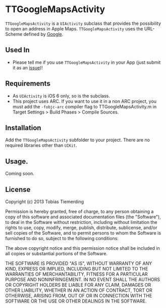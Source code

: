 # TTGoogleMapsActivity

`TTGoogleMapsActivity` is a `UIActivity` subclass that provides the possibility to open an address in Apple Maps. `TTGoogleMapsActivity` uses the URL-Scheme defined by [Google](https://developers.google.com/maps/documentation/ios/urlscheme).

## Used In

- Please tell me if you use `TTGoogleMapsActivity` in your App (just submit it as an [issue](https://github.com/honkmaster/TTGoogleMapsActivity/issues))! 

## Requirements

- As `UIActivity` is iOS 6 only, so is the subclass.
- This project uses ARC. If you want to use it in a non ARC project, you must add the `-fobjc-arc` compiler flag to TTGoogleMapsActivity.m in Target Settings > Build Phases > Compile Sources.

## Installation

Add the `TTGoogleMapsActivity` subfolder to your project. There are no required libraries other than `UIKit`.

## Usage.

Coming soon.

## License

Copyright (c) 2013 Tobias Tiemerding

Permission is hereby granted, free of charge, to any person obtaining a copy of this software and associated documentation files (the "Software"), to deal in the Software without restriction, including without limitation the rights to use, copy, modify, merge, publish, distribute, sublicense, and/or sell copies of the Software, and to permit persons to whom the Software is furnished to do so, subject to the following conditions:

The above copyright notice and this permission notice shall be included in all copies or substantial portions of the Software.

THE SOFTWARE IS PROVIDED "AS IS", WITHOUT WARRANTY OF ANY KIND, EXPRESS OR IMPLIED, INCLUDING BUT NOT LIMITED TO THE WARRANTIES OF MERCHANTABILITY, FITNESS FOR A PARTICULAR PURPOSE AND NONINFRINGEMENT. IN NO EVENT SHALL THE AUTHORS OR COPYRIGHT HOLDERS BE LIABLE FOR ANY CLAIM, DAMAGES OR OTHER LIABILITY, WHETHER IN AN ACTION OF CONTRACT, TORT OR OTHERWISE, ARISING FROM, OUT OF OR IN CONNECTION WITH THE SOFTWARE OR THE USE OR OTHER DEALINGS IN THE SOFTWARE.

